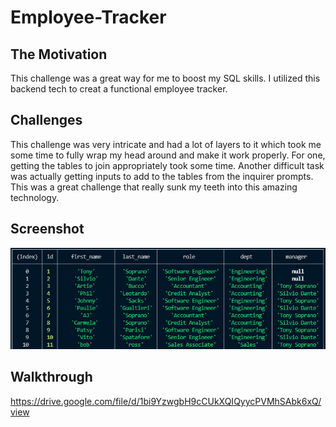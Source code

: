 # Employee-Tracker

## The Motivation

This challenge was a great way for me to boost my SQL skills. I utilized this backend tech to creat a functional employee tracker.

## Challenges

This challenge was very intricate and had a lot of layers to it which took me some time to fully wrap my head around and make it work properly. For one, getting the tables to join appropriately took some time. Another difficult task was actually getting inputs to add to the tables from the inquirer prompts. This was a great challenge that really sunk my teeth into this amazing technology.

## Screenshot
![ScreenShot](assets/images/cap.PNG)


## Walkthrough
https://drive.google.com/file/d/1bi9YzwgbH9cCUkXQIQyycPVMhSAbk6xQ/view
